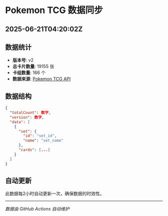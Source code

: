 # Pokemon TCG 数据同步

## 2025-06-21T04:20:02Z

## 数据统计
- **版本号**: v2
- **总卡片数量**: 19155 张
- **卡组数量**: 166 个
- **数据来源**: [Pokemon TCG API](https://pokemontcg.io/)

## 数据结构
```json
{
  "totalCount": 数字,
  "version": 数字,
  "data": [
    {
      "set": {
        "id": "set_id",
        "name": "set_name"
      },
      "cards": [...]
    }
  ]
}
```

## 自动更新
此数据每2小时自动更新一次，确保数据的时效性。

---
*数据由 GitHub Actions 自动维护*
